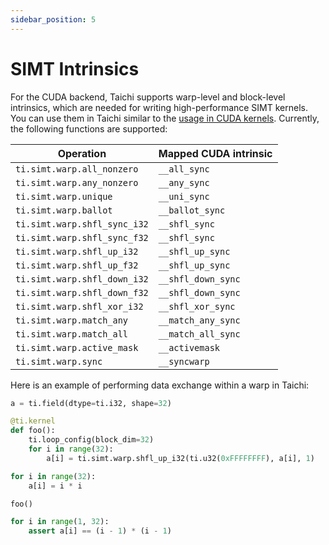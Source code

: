 ```yaml
---
sidebar_position: 5
---
```


# SIMT Intrinsics

For the CUDA backend, Taichi supports warp-level and block-level intrinsics, which
are needed for writing high-performance SIMT kernels. You can use them in Taichi
similar to the [usage in CUDA kernels](https://developer.nvidia.com/blog/using-cuda-warp-level-primitives/). Currently, the following functions are supported:


| Operation                  | Mapped CUDA intrinsic         |
| -------------------------- | ----------------------------- |
|`ti.simt.warp.all_nonzero`  | `__all_sync`      |
|`ti.simt.warp.any_nonzero`  | `__any_sync`      |
|`ti.simt.warp.unique`       | `__uni_sync`      |
|`ti.simt.warp.ballot`       | `__ballot_sync`   |
|`ti.simt.warp.shfl_sync_i32`| `__shfl_sync`     |
|`ti.simt.warp.shfl_sync_f32`| `__shfl_sync`     |
|`ti.simt.warp.shfl_up_i32`  | `__shfl_up_sync`  |
|`ti.simt.warp.shfl_up_f32`  | `__shfl_up_sync`  |
|`ti.simt.warp.shfl_down_i32`| `__shfl_down_sync`|
|`ti.simt.warp.shfl_down_f32`| `__shfl_down_sync`|
|`ti.simt.warp.shfl_xor_i32` | `__shfl_xor_sync` |
|`ti.simt.warp.match_any`    | `__match_any_sync`|
|`ti.simt.warp.match_all`    | `__match_all_sync`|
|`ti.simt.warp.active_mask`  | `__activemask`    |
|`ti.simt.warp.sync`         | `__syncwarp`      |

Here is an example of performing data exchange within a warp in Taichi:


```python
a = ti.field(dtype=ti.i32, shape=32)

@ti.kernel
def foo():
    ti.loop_config(block_dim=32)
    for i in range(32):
        a[i] = ti.simt.warp.shfl_up_i32(ti.u32(0xFFFFFFFF), a[i], 1)

for i in range(32):
    a[i] = i * i

foo()

for i in range(1, 32):
    assert a[i] == (i - 1) * (i - 1)
```
